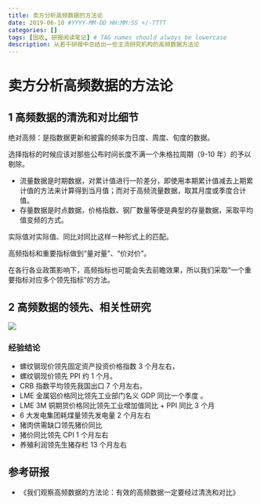 ```yaml
---
title: 卖方分析高频数据的方法论
date: 2019-06-10 #YYYY-MM-DD HH:MM:SS +/-TTTT
categories: []
tags: [固收, 研报阅读笔记] # TAG names should always be lowercase
description: 从若干研报中总结出一些主流研究机构的高频数据方法论
---
```


# 卖方分析高频数据的方法论

## 1 高频数据的清洗和对比细节

绝对高频：是指数据更新和披露的频率为日度、周度、旬度的数据。

选择指标的时候应该对那些公布时间长度不满一个朱格拉周期（9-10 年）的予以剔除。

* 流量数据是时期数据，对累计值进行一阶差分，即使用本期累计值减去上期累计值的方法来计算得到当月值；而对于高频流量数据，取其月度或季度合计值。
* 存量数据是时点数据，价格指数、钢厂数量等便是典型的存量数据，采取平均值变频的方式。

实际值对实际值、同比对同比这样一种形式上的匹配。

高频指标和重要指标做到“量对量”、“价对价”。

在各行各业政策影响下，高频指标也可能会失去前瞻效果，所以我们采取“一个重要指标对应多个领先指标”的方法。

## 2 高频数据的领先、相关性研究

![](https://img2018.cnblogs.com/blog/232518/201906/232518-20190610220143243-700056762.png)

### 经验结论

* 螺纹钢现价领先固定资产投资价格指数 3 个月左右，
* 螺纹钢现价领先 PPI 约 1 个月。
* CRB 指数平均领先我国出口 7 个月左右。
* LME 金属铝价格同比领先工业部门名义 GDP 同比一个季度 。
* LME 3M 铜期货价格同比领先工业增加值同比 + PPI 同比 3 个月
* 6 大发电集团耗煤量领先发电量 2 个月左右
* 猪肉供需缺口领先猪价同比
* 猪价同比领先 CPI 1 个月左右
* 养殖利润领先生猪存栏 13 个月左右

## 参考研报

* 《我们观察高频数据的方法论：有效的高频数据一定要经过清洗和对比》